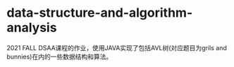 # data-structure-and-algorithm-analysis
2021 FALL DSAA课程的作业，使用JAVA实现了包括AVL树(对应题目为grils and bunnies)在内的一些数据结构和算法。

